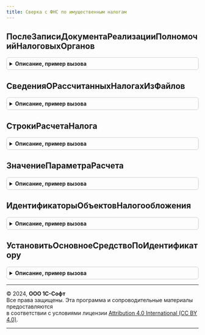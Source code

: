 ```yaml
---
title: Сверка с ФНС по имущественным налогам
---
```



## ПослеЗаписиДокументаРеализацииПолномочийНалоговыхОрганов
<details style="margin: 1em 0; padding: 0.5em; border: 1px solid #ccc; border-radius: 6px;">

<summary style="font-weight: bold; cursor: pointer;">Описание, пример вызова</summary>

```bsl

// Срабатывает после записи объекта ДокументРеализацииПолномочийНалоговыхОрганов, когда уже записаны его файлы.
//
// Параметры:
//  Сообщение - СправочникСсылка.ДокументыРеализацииПолномочийНалоговыхОрганов - Входящее сообщение от ФНС
//  Файлы - Массив из Структура - содержит:
// 		* Адрес - Строка - Адрес во временном хранилище.
// 		* ИмяФайла - Строка - Имя файла с расширением.
Процедура ПослеЗаписиДокументаРеализацииПолномочийНалоговыхОрганов(Сообщение, Файлы) Экспорт
```

Пример вызова
```bsl
СверкаСФНСПоИмущественнымНалогам.ПослеЗаписиДокументаРеализацииПолномочийНалоговыхОрганов(Сообщение, Файлы) 
```
</details>

## СведенияОРассчитанныхНалогахИзФайлов
<details style="margin: 1em 0; padding: 0.5em; border: 1px solid #ccc; border-radius: 6px;">

<summary style="font-weight: bold; cursor: pointer;">Описание, пример вызова</summary>

```bsl

// Собирает подробности о содержимом файлов с расчетом налогов.
// Используется как первая итерация обработки содержимого файлов.
//
// Параметры:
//  Файлы - Массив из Структура - массив описаний вложений документа - содержит:
//        * Адрес - Строка - адрес файла во временном хранилище или
//        * Данные - ДвоичныеДанные - данные файла.
//        * ИмяФайла - Строка - Имя файла с расширением.
//  Отбор - Структура - отбор данных из файлов. Возможные свойства - содержит:
//           * Организация - СправочникСсылка.Организации
//           * Налог - ПеречислениеСсылка.ВидыИмущественныхНалогов
//           * НалоговыйПериод - Дата
//  ТекстОшибки - Строка - Описание возникших при выполнении процедуры ошибок.
//
// Возвращаемое значение:
//  Структура - содержит:
//         * РассчитанныеНалоги - ТаблицаЗначений - таблица расчетов налогов, которые содержатся в файлах
//         * ИмяПервогоФайла - Строка - имя файла без расширения, которое записано внутри первого файла массива
//
Функция СведенияОРассчитанныхНалогахИзФайлов(Файлы, Отбор = Неопределено, ТекстОшибки = "") Экспорт
```

Пример вызова
```bsl
Результат = СверкаСФНСПоИмущественнымНалогам.СведенияОРассчитанныхНалогахИзФайлов(Файлы, Отбор, ТекстОшибки);
```
</details>

## СтрокиРасчетаНалога
<details style="margin: 1em 0; padding: 0.5em; border: 1px solid #ccc; border-radius: 6px;">

<summary style="font-weight: bold; cursor: pointer;">Описание, пример вызова</summary>

```bsl

// Выбирает строки расчета нужного налога из дерева структуры xml-файла
//
// Параметры:
//  ДеревоЗагрузки - ДеревоЗначений - результат разбора файла расчета налога
//  Налог - ПеречислениеСсылка.ВидыИмущественныхНалогов - налог, который нужно выбрать из файла
//
// Возвращаемое значение:
//  Массив - Массив из СтрокаДереваЗначений - с расчетом налога.
//
Функция СтрокиРасчетаНалога(ДеревоЗагрузки, Налог) Экспорт
```

Пример вызова
```bsl
Результат = СверкаСФНСПоИмущественнымНалогам.СтрокиРасчетаНалога(ДеревоЗагрузки, Налог) 
```
</details>

## ЗначениеПараметраРасчета
<details style="margin: 1em 0; padding: 0.5em; border: 1px solid #ccc; border-radius: 6px;">

<summary style="font-weight: bold; cursor: pointer;">Описание, пример вызова</summary>

```bsl

// Получает значение атрибута строки сведений об объекте налогообложения.
//
// Параметры:
//  СтрокаРасчета - СтрокаДереваЗначений - строка дерева узлов, полученного из xml-файла
//                  с расчетом налога.
//  ИмяПараметра - Строка - наименование атрибута узла со сведениями об объекте налогообложения.
//
// Возвращаемое значение:
//  Строка - строковое представление значения атрибута.
//
Функция ЗначениеПараметраРасчета(СтрокаРасчета, ИмяПараметра) Экспорт
```

Пример вызова
```bsl
Результат = СверкаСФНСПоИмущественнымНалогам.ЗначениеПараметраРасчета(СтрокаРасчета, ИмяПараметра) 
```
</details>

## ИдентификаторыОбъектовНалогообложения
<details style="margin: 1em 0; padding: 0.5em; border: 1px solid #ccc; border-radius: 6px;">

<summary style="font-weight: bold; cursor: pointer;">Описание, пример вызова</summary>

```bsl

// Формирует таблицу для поиска основного средства на основании данных его регистрации
// в качестве объекта налогообложения.
//
// Параметры:
//  Организация - СправочникСсылка.Организации - владелец объекта налогообложения
//  Налог - ПеречислениеСсылка.ВидыИмущественныхНалогов - налог, которым облагаются основные средства
//  ПоискПоVIN - Булево - нужно искать ТС по VIN (имеет смысл только для транспортного налога)
//
// Возвращаемое значение:
//  ТаблицаЗначений:
//  * ОсновноеСредство - СправочникСсылка.ОбъектыЭксплуатации - объект налогообложения.
//  * Идентификатор - Строка - регистрационный номер ТС или кадастровый номер недвижимости (участка).
//  * КодВидаТС - Строка - код вида ТС (только для транспортного налога).
Функция ИдентификаторыОбъектовНалогообложения(Организация, Налог, ПоискПоVIN = Ложь) Экспорт
```

Пример вызова
```bsl
Результат = СверкаСФНСПоИмущественнымНалогам.ИдентификаторыОбъектовНалогообложения(Организация, Налог, ПоискПоVIN);
```
</details>

## УстановитьОсновноеСредствоПоИдентификатору
<details style="margin: 1em 0; padding: 0.5em; border: 1px solid #ccc; border-radius: 6px;">

<summary style="font-weight: bold; cursor: pointer;">Описание, пример вызова</summary>

```bsl

// Заполняет основное средство в строке сверки на основании данных регистрации в качестве объекта налогообложения
//
// Параметры:
//  СтрокаСверки - СтрокаТаблицыЗначений - строка ТЧ Сверка документа СверкаСФНСПоИмущественнымНалогам
//  ИдентификаторыОбъектов - ТаблицаЗначений - см. ИдентификаторыОбъектовНалогообложения()
//  ЗначенияКлюча - Структура - значения полей, по которым сопоставляются объекты налогообложения при сверке расчетов
//  Налог - ПеречислениеСсылка.ВидыИмущественныхНалогов - налог, которым облагаются основные средства
//  ПоискПоVIN - Булево - нужно искать ТС по VIN (имеет смысл только для транспортного налога)
//
Процедура УстановитьОсновноеСредствоПоИдентификатору(СтрокаСверки, ИдентификаторыОбъектов, ЗначенияКлюча, Налог, ПоискПоVIN = Ложь) Экспорт
```

Пример вызова
```bsl
СверкаСФНСПоИмущественнымНалогам.УстановитьОсновноеСредствоПоИдентификатору(СтрокаСверки, ИдентификаторыОбъектов, ЗначенияКлюча, Налог, ПоискПоVIN);
```
</details>

---

© 2024, **ООО 1С-Софт**  
Все права защищены. Эта программа и сопроводительные материалы предоставляются  
в соответствии с условиями лицензии [Attribution 4.0 International (CC BY 4.0)](https://creativecommons.org/licenses/by/4.0/legalcode).

---
